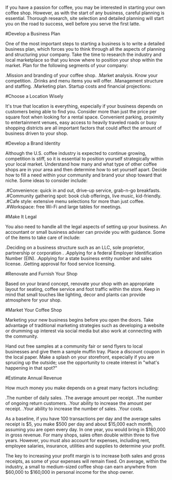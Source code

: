 If you have a passion for coffee, you may be interested in starting your own coffee shop. However, as with the start of any business, careful planning is essential. Thorough research, site selection and detailed planning will start you on the road to success, well before you serve the first latte.

#Develop a Business Plan

One of the most important steps to starting a business is to write a detailed business plan, which forces you to think through all the aspects of planning and structuring your company. Take the time to research the industry and local marketplace so that you know where to position your shop within the market. Plan for the following segments of your company:

.Mission and branding of your coffee shop.
.Market analysis. Know your competition.
.Drinks and menu items you will offer.
.Management structure and staffing.
.Marketing plan.
Startup costs and financial projections:

#Choose a Location Wisely

It's true that location is everything, especially if your business depends on customers being able to find you. Consider more than just the price per square foot when looking for a rental space. Convenient parking, proximity to entertainment venues, easy access to heavily traveled roads or busy shopping districts are all important factors that could affect the amount of business driven to your shop.

#Develop a Brand Identity

Although the U.S. coffee industry is expected to continue growing, competition is stiff, so it is essential to position yourself strategically within your local market. Understand how many and what type of other coffee shops are in your area and then determine how to set yourself apart. Decide how to fill a need within your community and brand your shop toward that niche. Some ideas to consider include:

.#Convenience: quick in and out, drive-up service, grab-n-go breakfasts.
.#Community gathering spot: book club offerings, live music, kid-friendly.
.#Cafe style: extensive menu selections for more than just coffee.
.#Workspace: free Wi-Fi and large tables for meetings.

#Make It Legal 

You also need to handle all the legal aspects of setting up your business. An accountant or small business adviser can provide you with guidance. Some of the items to take care of include:

.Deciding on a business structure such as an LLC, sole proprietor, partnership or corporation .
.Applying for a federal Employer Identification Number (EIN).
.Applying for a state business entity number and sales license.
.Getting approval for food service licensing.

#Renovate and Furnish Your Shop

Based on your brand concept, renovate your shop with an appropriate layout for seating, coffee service and foot traffic within the store. Keep in mind that small touches like lighting, decor and plants can provide atmosphere for your shop.

#Market Your Coffee Shop

Marketing your new business begins before you open the doors. Take advantage of traditional marketing strategies such as developing a website or drumming up interest via social media but also work at connecting with the community.

Hand out free samples at a community fair or send flyers to local businesses and give them a sample muffin tray. Place a discount coupon in the local paper. Make a splash on your storefront, especially if you are sprucing up the outside; use the opportunity to create interest in "what's happening in that spot?"

#Estimate Annual Revenue

How much money you make depends on a great many factors including:

.The number of daily sales.
.The average amount per receipt.
.The number of ongoing return customers.
.Your ability to increase the amount per receipt.
.Your ability to increase the number of sales.
.Your costs.

As a baseline, if you have 100 transactions per day and the average sales receipt is $5, you make $500 per day and about $15,000 each month, assuming you are open every day. In one year, you would bring in $180,000 in gross revenue. For many shops, sales often double within three to five years. However, you must also account for expenses, including rent, employee salaries, insurance, utilities and supplies to determine your profit.

The key to increasing your profit margin is to increase both sales and gross receipts, as some of your expenses will remain fixed. On average, within the industry, a small to medium-sized coffee shop can earn anywhere from $60,000 to $160,000 in personal income for the shop owner.

